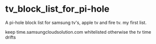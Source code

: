 # tv_block_list_for_pi-hole
A pi-hole block list for samsung tv's, apple tv and fire tv.
my first list.

keep time.samsungcloudsolution.com whitelisted otherwise the tv time drifts
